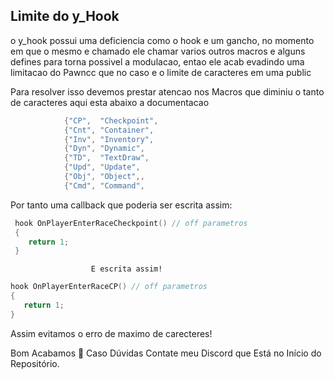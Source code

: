 
## Limite do y_Hook 

o y_hook possui uma deficiencia como o hook e um gancho, no momento em que o mesmo e chamado ele chamar varios outros macros e alguns defines para torna possivel a modulacao, entao ele acab evadindo uma limitacao do Pawncc que no caso e o limite de caracteres em uma public 


Para resolver isso devemos prestar atencao nos Macros que diminiu o tanto de caracteres  aqui esta abaixo a documentacao
```c
			{"CP",  "Checkpoint",
			{"Cnt", "Container",
			{"Inv", "Inventory",
			{"Dyn", "Dynamic",
			{"TD",  "TextDraw",
			{"Upd", "Update",
			{"Obj", "Object",,
			{"Cmd", "Command",

``` 

Por tanto uma callback que poderia ser escrita assim:

```c
 hook OnPlayerEnterRaceCheckpoint() // off parametros 
 {
    return 1;
 }
 ```
          
                      E escrita assim! 


 ```c
 hook OnPlayerEnterRaceCP() // off parametros 
 {
    return 1;
 }
 ```

 Assim evitamos o erro de maximo de carecteres! 



Bom Acabamos 🙂 
Caso Dúvidas Contate meu Discord que Está no Início do Repositório.


